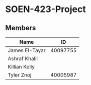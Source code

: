# SOEN-423-Project

## Members

| Name           	| ID       	|
|----------------	|----------	|
| James El-Tayar 	| 40097755 	|
| Ashraf Khalil  	|          	|
| Killian Kelly   |          	|
| Tyler Znoj      |40005987   |





